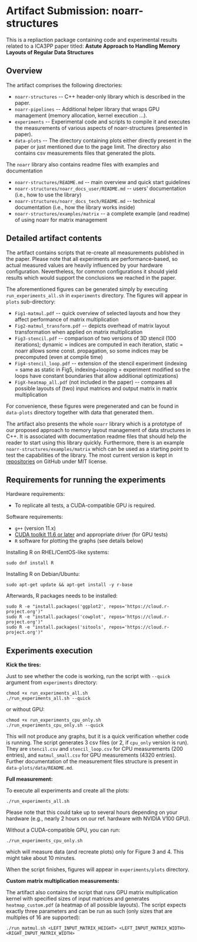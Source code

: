 # Artifact Submission: noarr-structures

This is a repliaction package containing code and experimental results related to a ICA3PP paper titled:  **Astute Approach to Handling Memory Layouts of Regular Data Structures**
<!-- ICA3PP submission number for the paper: **75** -->

## Overview

The artifact comprises the following directories:

* `noarr-structures` -- C++ header-only library which is described in the paper.
* `noarr-pipelines` -- Additional helper library that wraps GPU management (memory allocation, kernel execution ...).
* `experiments` -- Experimental code and scripts to compile it and executes the measurements of various aspects of noarr-structures (presented in paper).
* `data-plots` -- The directory containing plots either directly present in the paper or just mentioned due to the page limit. The directory also contains csv measurements files that generated the plots.

The `noarr` library also contains readme files with examples and documentation

* `noarr-structures/README.md` -- main overview and quick start guidelines
* `noarr-structures/noarr_docs_user/README.md` -- users' documentation (i.e., how to use the library)
* `noarr-structures/noarr_docs_tech/README.md` -- technical documentation (i.e., how the library works inside)
* `noarr-structures/examples/matrix` -- a complete example (and readme) of using noarr for matrix management

## Detailed artifact contents

The artifact contains scripts that re-create all measurements published in the paper. Please note that all experiments are performance-based, so actual measured values are heavily influenced by your hardware configuration. Nevertheless, for common configurations it should yield results which would support the conclusions we reached in the paper.

The aforementioned figures can be generated simply by executing `run_experiments_all.sh` in `experiments` directory. The figures will appear in `plots` sub-directory:

* `Fig1-matmul.pdf` -- quick overview of selected layouts and how they affect performance of matrix multiplication
* `Fig2-matmul_transform.pdf` -- depicts overhead of matrix layout transformation when applied on matrix multiplication
* `Fig3-stencil.pdf` -- comparison of two versions of 3D stencil (100 iterations); dynamic = indices are computed in each iteration, static = noarr allows some const. propagation, so some indices may be precomputed (even at compile time)
* `Fig4-stencil_loop.pdf` -- extension of the stencil experiment (indexing = same as static in Fig5, indexing+looping = experiment modified so the loops have constant boundaries that allow additional optimizations)
* `FigX-heatmap_all.pdf` (not included in the paper) -- compares all possible layouts of (two) input matrices and output matrix in matrix multiplication

For convenience, these figures were pregenerated and can be found in `data-plots` directory together with data that generated them.

The artifact also presents the whole `noarr` library which is a prototype of our proposed approach to memory layout management of data structures in C++. It is associated with documentation readme files that should help the reader to start using this library quickly. Furthermore, there is an example `noarr-structures/examples/matrix` which can be used as a starting point to test the capabilities of the library. The most current version is kept in [repositories](https://github.com/ParaCoToUl) on GitHub under MIT license.

## Requirements for running the experiments

Hardware requirements:

* To replicate all tests, a CUDA-compatible GPU is required.

Software requirements:

* `g++` (version 11.x)
* [CUDA toolkit 11.6 or later](https://developer.nvidia.com/cuda-downloads) and appropriate driver (for GPU tests)
* `R` software for plotting the graphs (see details below)

Installing R on RHEL/CentOS-like systems:
```
sudo dnf install R
```

Installing R on Debian/Ubuntu:
```
sudo apt-get update && apt-get install -y r-base
```

Afterwards, R packages needs to be installed:
```
sudo R -e "install.packages('ggplot2', repos='https://cloud.r-project.org')"
sudo R -e "install.packages('cowplot', repos='https://cloud.r-project.org')"
sudo R -e "install.packages('sitools', repos='https://cloud.r-project.org')" 
```

## Experiments execution

**Kick the tires:**

Just to see whether the code is working, run the script with `--quick` argument from `experiments` directory:
```
chmod +x run_experiments_all.sh
./run_experiments_all.sh --quick
```
or without GPU:
```
chmod +x run_experiments_cpu_only.sh
./run_experiments_cpu_only.sh --quick
```
This will not produce any graphs, but it is a quick verification whether code is running. The script generates 3 csv files (or 2, if `cpu_only` version is run). They are `stencil.csv` and `stencil_loop.csv` for CPU measurements (200 entries), and `matmul_small.csv` for GPU measurements (4320 entries). Further documentation of the measurement files structure is present in `data-plots/data/README.md`.


**Full measurement:**

To execute all experiments and create all the plots:
```
./run_experiments_all.sh
```
Please note that this could take up to several hours depending on your hardware (e.g., nearly 2 hours on our ref. hardware with NVIDIA V100 GPU).

Without a CUDA-compatible GPU, you can run:
```
./run_experiments_cpu_only.sh
```
which will measure data (and recreate plots) only for Figure 3 and 4. This might take about 10 minutes. 

When the script finishes, figures will appear in `experiments/plots` directory.


**Custom matrix multiplication measurements:**

The artifact also contains the script that runs GPU matrix multiplication kernel with specified sizes of input matrices and generates `heatmap_custom.pdf` (a heatmap of all possible layouts). The script expects exactly three parameters and can be run as such (only sizes that are multiples of 16 are supported):
```
./run_matmul.sh <LEFT_INPUT_MATRIX_HEIGHT> <LEFT_INPUT_MATRIX_WIDTH> <RIGHT_INPUT_MATRIX_WIDTH>
```
